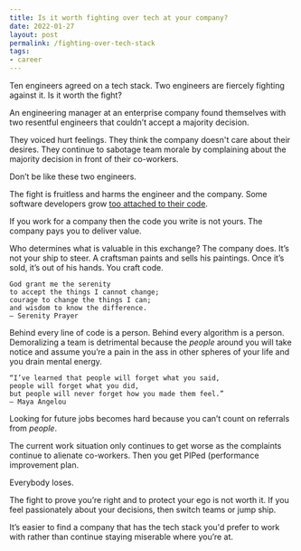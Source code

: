 ```yaml
---
title: Is it worth fighting over tech at your company?
date: 2022-01-27
layout: post
permalink: /fighting-over-tech-stack
tags:
- career
---
```


Ten engineers agreed on a tech stack. Two engineers are fiercely fighting against it. Is it worth the fight?

An engineering manager at an enterprise company found themselves with two resentful engineers that couldn’t accept a majority decision.

They voiced hurt feelings. They think the company doesn't care about their desires. They continue to sabotage team morale by complaining about the majority decision in front of their co-workers.

Don’t be like these two engineers.

The fight is fruitless and harms the engineer and the company. Some software developers grow [too attached to their code](/you-are-not-your-code).

If you work for a company then the code you write is not yours. The company pays you to deliver value.

Who determines what is valuable in this exchange? The company does. It’s not your ship to steer. A craftsman paints and sells his paintings. Once it’s sold, it’s out of his hands. You craft code.

    God grant me the serenity
    to accept the things I cannot change;
    courage to change the things I can;
    and wisdom to know the difference.
    — Serenity Prayer

Behind every line of code is a person. Behind every algorithm is a person. Demoralizing a team is detrimental because the _people_ around you will take notice and assume you’re a pain in the ass in other spheres of your life and you drain mental energy.

    “I’ve learned that people will forget what you said, 
    people will forget what you did, 
    but people will never forget how you made them feel.”
    — Maya Angelou

Looking for future jobs becomes hard because you can’t count on referrals from _people_.

The current work situation only continues to get worse as the complaints continue to alienate co-workers. Then you get PIPed (performance improvement plan.

Everybody loses.

The fight to prove you’re right and to protect your ego is not worth it. If you feel passionately about your decisions, then switch teams or jump ship.

It’s easier to find a company that has the tech stack you'd prefer to work with rather than continue staying miserable where you’re at.
